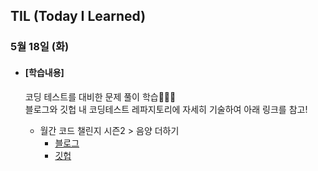 ## TIL (Today I Learned)

### 5월 18일 (화)

- #### [학습내용]
  
  코딩 테스트를 대비한 문제 풀이 학습🧑🏻‍💻   
  블로그와 깃헙 내 코딩테스트 레파지토리에 자세히 기술하여 아래 링크를 참고!
  
  - 월간 코드 챌린지 시즌2 > 음양 더하기
    - [블로그](https://green1229.tistory.com/116)
    - [깃헙](https://github.com/GREENOVER/CodingTest/tree/main/음양%20더하기)

